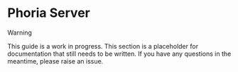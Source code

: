 # Phoria Server

> [!WARNING]
> This guide is a work in progress. This section is a placeholder for documentation that still needs to be written. If you have any questions in the meantime, please raise an issue.
